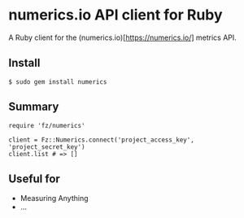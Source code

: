 # numerics.io API client for Ruby

A Ruby client for the (numerics.io)[https://numerics.io/] metrics API.

## Install

    $ sudo gem install numerics

## Summary

    require 'fz/numerics'

    client = Fz::Numerics.connect('project_access_key', 'project_secret_key')
    client.list # => []
 

## Useful for

  * Measuring Anything
  * ...
